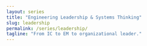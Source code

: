 ```yaml
---
layout: series
title: "Engineering Leadership & Systems Thinking"
slug: leadership
permalink: /series/leadership/
tagline: "From IC to EM to organizational leader."
---
```



